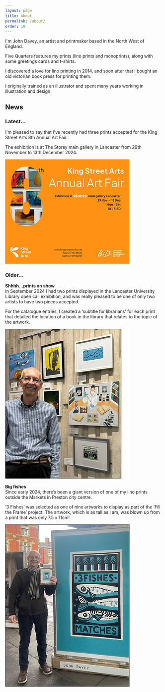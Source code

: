 ```yaml
---
layout: page
title: About
permalink: /about/
order: 10
---
```


I'm John Davey, an artist and printmaker based in the North West of England. 

Five Quarters features my prints (lino prints and monoprints), along with some greetings cards and t-shirts.

I discovered a love for lino printing in 2014, and soon after that I bought an old victorian book press for printing them.

I originally trained as an illustrator and spent many years working in illustration and design.

<h2>News</h2>
<h3>Latest...</h3>

I'm pleased to say that I've recently had three prints accepted for the King Street Arts 8th Annual Art Fair.

The exhibition is at The Storey main gallery in Lancaster from 29th November to 13th December 2024.

![blueprint](/assets/img/news/news-ksa-fair-large.png)

<h3>Older...</h3>
<b>Shhhh...prints on show</b><br />
In September 2024 I had two prints displayed in the Lancaster University Library open call exhibition, and was really pleased to be one of only two artists to have two pieces accepted. 

For the catalogue entries, I created a ‘subtitle for librarians’ for each print that detailed the location of a book in the library that relates to the topic of the artwork.

![blueprint](/assets/img/news/library-view-large.jpg)

<b>Big fishes</b><br />
Since early 2024, there’s been a giant version of one of my lino prints outside the Markets in Preston city centre.  

‘3 Fishes’ was selected as one of nine artworks to display as part of the ‘Fill the Frame’ project. The artwork, which is as tall as I am, was blown up from a print that was only 7.5 x 11cm!

![blueprint](/assets/img/news/news-market-large.jpg)